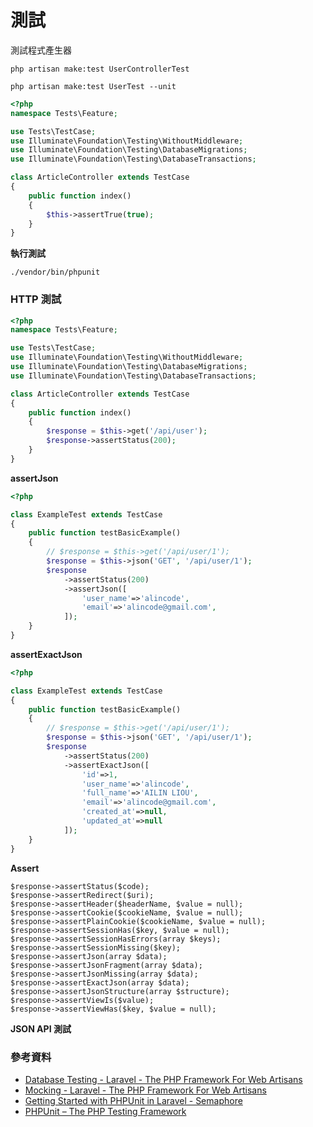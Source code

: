 # 測試

測試程式產生器

```
php artisan make:test UserControllerTest

php artisan make:test UserTest --unit
```

```php
<?php
namespace Tests\Feature;

use Tests\TestCase;
use Illuminate\Foundation\Testing\WithoutMiddleware;
use Illuminate\Foundation\Testing\DatabaseMigrations;
use Illuminate\Foundation\Testing\DatabaseTransactions;

class ArticleController extends TestCase
{
    public function index()
    {
        $this->assertTrue(true);
    }
}
```

**執行測試**

```
./vendor/bin/phpunit
```

### HTTP 測試

```php
<?php
namespace Tests\Feature;

use Tests\TestCase;
use Illuminate\Foundation\Testing\WithoutMiddleware;
use Illuminate\Foundation\Testing\DatabaseMigrations;
use Illuminate\Foundation\Testing\DatabaseTransactions;

class ArticleController extends TestCase
{
    public function index()
    {
        $response = $this->get('/api/user');
        $response->assertStatus(200);
    }
}
```

**assertJson**

```php
<?php

class ExampleTest extends TestCase
{
    public function testBasicExample()
    {
        // $response = $this->get('/api/user/1');
        $response = $this->json('GET', '/api/user/1');
        $response
            ->assertStatus(200)
            ->assertJson([
                'user_name'=>'alincode',
                'email'=>'alincode@gmail.com',
            ]);
    }
}
```

**assertExactJson**

```php
<?php

class ExampleTest extends TestCase
{
    public function testBasicExample()
    {
        // $response = $this->get('/api/user/1');
        $response = $this->json('GET', '/api/user/1');
        $response
            ->assertStatus(200)
            ->assertExactJson([
                'id'=>1,
                'user_name'=>'alincode',
                'full_name'=>'AILIN LIOU',
                'email'=>'alincode@gmail.com',
                'created_at'=>null,
                'updated_at'=>null
            ]);
    }
}
```

**Assert**

```
$response->assertStatus($code);
$response->assertRedirect($uri);
$response->assertHeader($headerName, $value = null);
$response->assertCookie($cookieName, $value = null);
$response->assertPlainCookie($cookieName, $value = null);
$response->assertSessionHas($key, $value = null);
$response->assertSessionHasErrors(array $keys);
$response->assertSessionMissing($key);
$response->assertJson(array $data);
$response->assertJsonFragment(array $data);
$response->assertJsonMissing(array $data);
$response->assertExactJson(array $data);
$response->assertJsonStructure(array $structure);
$response->assertViewIs($value);
$response->assertViewHas($key, $value = null);
```

**JSON API 測試**

### 參考資料

* [Database Testing - Laravel - The PHP Framework For Web Artisans](https://laravel.com/docs/5.4/database-testing)
* [Mocking - Laravel - The PHP Framework For Web Artisans](https://laravel.com/docs/5.4/mocking)
* [Getting Started with PHPUnit in Laravel - Semaphore](https://semaphoreci.com/community/tutorials/getting-started-with-phpunit-in-laravel)
* [PHPUnit – The PHP Testing Framework](https://phpunit.de/)